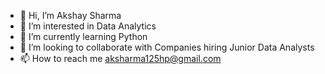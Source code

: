- 👋 Hi, I’m Akshay Sharma
- 👀 I’m interested in Data Analytics
- 🌱 I’m currently learning Python
- 💞️ I’m looking to collaborate with Companies hiring Junior Data Analysts
- 📫 How to reach me aksharma125hp@gmail.com

<!---
akshayDA4311/akshayDA4311 is a ✨ special ✨ repository because its `README.md` (this file) appears on your GitHub profile.
You can click the Preview link to take a look at your changes.
--->
